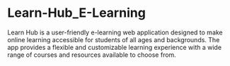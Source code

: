 # Learn-Hub_E-Learning
Learn Hub is a user-friendly e-learning web application designed to make online learning accessible for students of all ages and backgrounds. The app provides a flexible and customizable learning experience with a wide range of courses and resources available to choose from. 

